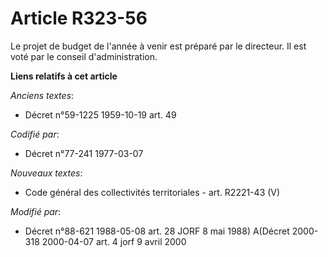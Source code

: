 # Article R323-56

Le projet de budget de l'année à venir est préparé par le directeur. Il est voté par le conseil d'administration.

**Liens relatifs à cet article**

_Anciens textes_:

  - Décret n°59-1225 1959-10-19 art. 49

_Codifié par_:

  - Décret n°77-241 1977-03-07

_Nouveaux textes_:

  - Code général des collectivités territoriales - art. R2221-43 (V)

_Modifié par_:

  - Décret n°88-621 1988-05-08 art. 28 JORF 8 mai 1988) A(Décret 2000-318 2000-04-07 art. 4 jorf 9 avril 2000
